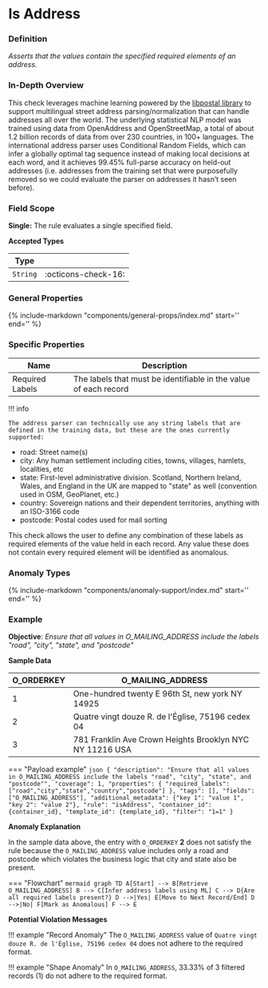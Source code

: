 # Is Address

### Definition

*Asserts that the values contain the specified required elements of an address.*

### In-Depth Overview

This check leverages machine learning powered by the [libpostal library](https://github.com/openvenues/libpostal) to support multilingual street address parsing/normalization that can handle addresses all over the world. The underlying statistical NLP model was trained using data from OpenAddress and OpenStreetMap, a total of about 1.2 billion records of data from over 230 countries, in 100+ languages. The international address parser uses Conditional Random Fields, which can infer a globally optimal tag sequence instead of making local decisions at each word, and it achieves 99.45% full-parse accuracy on held-out addresses (i.e. addresses from the training set that were purposefully removed so we could evaluate the parser on addresses it hasn’t seen before).

### Field Scope

**Single:** The rule evaluates a single specified field.

**Accepted Types**

| Type        |                          |
|-------------|--------------------------|
| `String`    | <div style="text-align:center">:octicons-check-16:</div>  |

### General Properties

{%
    include-markdown "components/general-props/index.md"
    start='<!-- all-props--start -->'
    end='<!-- all-props--end -->'
%}

### Specific Properties


| Name                           | Description                                               |
|--------------------------------|-----------------------------------------------------------|
| <div class="text-primary">Required Labels</div> | The labels that must be identifiable in the value of each record |


!!! info

    The address parser can technically use any string labels that are defined in the training data, but these are the ones currently supported:

- road: Street name(s)
- city: Any human settlement including cities, towns, villages, hamlets, localities, etc
- state: First-level administrative division. Scotland, Northern Ireland, Wales, and England in the UK are mapped to "state" as well (convention used in OSM, GeoPlanet, etc.)
- country: Sovereign nations and their dependent territories, anything with an ISO-3166 code
- postcode: Postal codes used for mail sorting

This check allows the user to define any combination of these labels as required elements of the value held in each record. Any value these does not contain every required element will be identified as anomalous.


### Anomaly Types

{%
    include-markdown "components/anomaly-support/index.md"
    start='<!-- all-types--start -->'
    end='<!-- all-types--end -->'
%}


### Example

**Objective**: *Ensure that all values in O_MAILING_ADDRESS include the labels "road", "city", "state", and "postcode"*

**Sample Data**


| O_ORDERKEY | O_MAILING_ADDRESS          |
|------------|--------------------|
| 1          | One-hundred twenty E 96th St, new york NY 14925 |
| 2          | <div class="text-negative">Quatre vingt douze R. de l'Église, 75196 cedex 04</div> |
| 3          | 781 Franklin Ave Crown Heights Brooklyn NYC NY 11216 USA |

=== "Payload example"
    ``` json
    {
        "description": "Ensure that all values in O_MAILING_ADDRESS include the labels "road", "city", "state", and "postcode"",
        "coverage": 1,
        "properties": {
            "required_labels": ["road","city","state","country","postcode"]
            },
        "tags": [],
        "fields": ["O_MAILING_ADDRESS"],
        "additional_metadata": {"key 1": "value 1", "key 2": "value 2"},
        "rule": "isAddress",
        "container_id": {container_id},
        "template_id": {template_id},
        "filter": "1=1"
    }
    ```

**Anomaly Explanation**

In the sample data above, the entry with `O_ORDERKEY` **2** does not satisfy the rule because the `O_MAILING_ADDRESS` value includes only a road and postcode which violates the business logic that city and state also be present.

=== "Flowchart"
    ``` mermaid
    graph TD
    A[Start] --> B[Retrieve O_MAILING_ADDRESS]
    B --> C[Infer address labels using ML]
    C --> D{Are all required labels present?}
    D -->|Yes| E[Move to Next Record/End]
    D -->|No| F[Mark as Anomalous]
    F --> E
    ```


**Potential Violation Messages**

!!! example "Record Anomaly"
    The `O_MAILING_ADDRESS` value of `Quatre vingt douze R. de l'Église, 75196 cedex 04` does not adhere to the required format.

!!! example "Shape Anomaly"
    In `O_MAILING_ADDRESS`, 33.33% of 3 filtered records (1) do not adhere to the required format.

